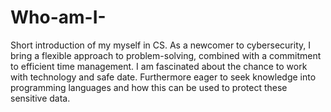 # Who-am-I-
Short introduction of my myself in CS.
As a newcomer to cybersecurity, I bring a flexible approach to problem-solving, combined with a commitment to efficient time management. I am fascinated about the chance to work with technology and safe date. Furthermore eager to seek knowledge into programming languages and how this can be used to protect these sensitive data.

